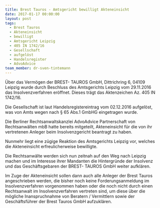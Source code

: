 ```yaml
---
title: Brest Tauros - Amtsgericht bewilligt Akteneinsicht
date: 2017-01-17 00:00:00
layout: post
tags:
  - Brest Tauros
  - Akteneinsicht
  - bewilligt
  - Amtsgericht Leipzig
  - 405 IN 1742/16
  - Gesellschaft
  - aufgelöst
  - Handelsregister
  - AdvoAdvice
team_member: dr-sven-tintemann
---
```



&Uuml;ber das Verm&ouml;gen der BREST- TAUROS GmbH, Dittrichring 6, 04109 Leipzig wurde durch Beschluss des Amtsgerichts Leipzig vom 29.11.2016 das Insolvenzverfahren er&ouml;ffnet. Dieses tr&auml;gt das Aktenzeichen Az. 405 IN 1742/16.

Die Gesellschaft ist laut Handelsregistereintrag vom 02.12.2016 aufgel&ouml;st, was von Amts wegen nach &sect; 65 Abs.1 GmbHG eingetragen wurde.

Die Berliner Rechtsanwaltskanzlei AdvoAdvice Partnerschaft von Rechtsanw&auml;lten mbB hatte bereits mitgeteilt, Akteneinsicht f&uuml;r die von ihr vertretenen Anleger beim Insolvenzgericht beantragt zu haben.

Nunmehr liegt eine z&uuml;gige Reaktion des Amtsgerichts Leipzig vor, welches die Akteneinsicht erfreulicherweise bewilligte.

Die Rechtsanw&auml;lte werden sich nun zeitnah auf den Weg nach Leipzig machen und im Interesse ihrer Mandanten die Hintergr&uuml;nde der Insolvenz und das Gesch&auml;ftsgebaren der BREST- TAUROS GmbH weiter aufkl&auml;ren.

Im Zuge der Akteneinsicht sollen dann auch alle Anleger der Brest Tauros angeschrieben werden, die bisher noch keine Forderungsanmeldung im Insolvenzverfahren vorgenommen haben oder die noch nicht durch einen Rechtsanwalt im Insolvenzverfahren vertreten sind, um diese &uuml;ber die m&ouml;gliche Inanspruchnahme von Beratern / Vermittlern sowie der Gesch&auml;ftsf&uuml;hrer der Brest Tauros GmbH aufzukl&auml;ren.